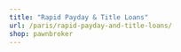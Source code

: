 ```yaml
---
title: "Rapid Payday & Title Loans"
url: /paris/rapid-payday-and-title-loans/
shop: pawnbroker
---
```

